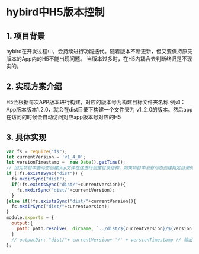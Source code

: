 <!--
 * @Description: 
 * @Author: yanyuanfeng
 * @Date: 2022-06-15 16:42:00
 * @LastEditors: yanyuanfeng
 * @LastEditTime: 2022-06-16 11:32:52
-->
# hybird中H5版本控制

## 1. 项目背景

hybird在开发过程中，会持续进行功能迭代。随着版本不断更新，但又要保持原先版本的App内的H5不能出现问题。
当版本过多时，在H5内耦合去判断终归是不现实的。

## 2. 实现方案介绍

H5会根据每次APP版本进行构建，对应的版本号为构建目标文件夹名称
例如： App版本版本1.2.0，就会在dist目录下构建一个文件夹为 v1_2_0的版本。然后app在访问的时候会自动访问对应app版本号对应的H5

## 3. 具体实现

```javascript
var fs = require("fs");
let currentVersion = 'v1_4_0';
let versionTimestamp =  new Date().getTime();
// 因为项目中要动态创建php文件在这进行创建目录结构，如果项目中没有动态创建指定目录的可以不需要这段
if (!fs.existsSync("dist")) {
  fs.mkdirSync("dist");
  if(!fs.existsSync("dist/"+currentVersion)){
    fs.mkdirSync("dist/"+currentVersion);
  }
}else if(!fs.existsSync("dist/"+currentVersion)){
  fs.mkdirSync("dist/"+currentVersion);
}
module.exports = {
  output:{
    path: path.resolve(__dirname, `../dist/${currentVersion}/${versionTimestamp}`)// 输出文件目录
  }
  // outputDir: "dist/"+ currentVersion+ '/' + versionTimestamp // 输出文件目录
};

```
